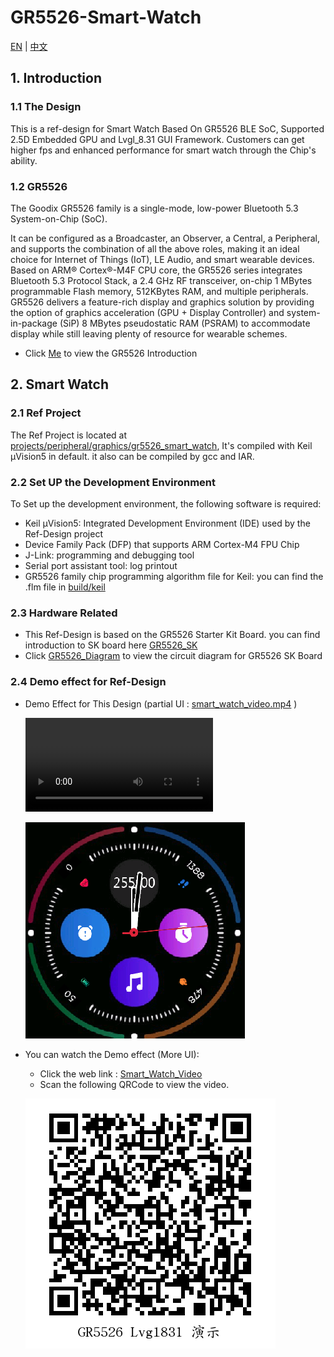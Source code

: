 # GR5526-Smart-Watch

[EN](https://github.com/nixlong/GR5526-Smart-Watch/blob/main/README.md)   |  [中文](https://github.com/nixlong/GR5526-Smart-Watch/blob/main/README_zh.md)


## 1. Introduction

### 1.1 The Design

This is a  ref-design for Smart Watch Based On GR5526 BLE SoC, Supported 2.5D Embedded GPU and Lvgl_8.31 GUI Framework. Customers can get higher fps and enhanced performance for smart watch through the Chip's ability.


### 1.2 GR5526

The Goodix GR5526 family is a single-mode, low-power Bluetooth 5.3 System-on-Chip (SoC). 

It can be configured as a Broadcaster, an Observer, a Central, a Peripheral, and supports the combination of all the above roles, making it an ideal choice for Internet of Things (IoT), LE Audio, and smart wearable devices.
Based on ARM® Cortex®-M4F CPU core, the GR5526 series integrates Bluetooth 5.3 Protocol Stack, a 2.4 GHz RF transceiver, on-chip 1 MBytes programmable Flash memory, 512KBytes RAM, and multiple peripherals. GR5526 delivers a feature-rich display and graphics solution by providing the option of graphics acceleration (GPU + Display Controller) and system-in-package (SiP) 8 MBytes pseudostatic RAM (PSRAM) to accommodate display while still leaving plenty of resource for wearable schemes.


- Click [Me](https://www.goodix.com/en/product/connectivity/ble/gr5526) to view the GR5526 Introduction


## 2. Smart Watch

### 2.1 Ref Project 

The Ref Project is located at [projects/peripheral/graphics/gr5526_smart_watch](projects/peripheral/graphics/gr5526_smart_watch), It's compiled with Keil µVision5 in default. it also can be compiled by gcc and IAR.


### 2.2 Set UP the Development Environment

 To Set up the development environment, the following software is required:

- Keil µVision5: Integrated Development Environment (IDE) used by the Ref-Design project
- Device Family Pack (DFP) that supports ARM Cortex-M4 FPU Chip
- J-Link: programming and debugging tool 
- Serial port assistant tool: log printout
- GR5526 family chip programming algorithm file for Keil: you can find the .flm file in [build/keil](build/keil)


### 2.3 Hardware Related

- This Ref-Design is based on the GR5526 Starter Kit Board. you can find introduction to SK board here [GR5526_SK](https://www.goodix.com/en/kit/gr5526_starter_kit)
- Click  [GR5526_Diagram](https://www.goodix.com/en/docview/GR5526-SK-BASIC-RevC_Rev.1.0?objectId=159&objectType=document&version=313) to view the circuit diagram for GR5526 SK Board 

### 2.4 Demo effect for Ref-Design 

- Demo Effect for This Design (partial UI :   [smart_watch_video.mp4](https://github.com/nixlong/GR5526-Smart-Watch/blob/main/resource/smart_watch_video.mp4)  )

  <video src="./resource/smart_watch_video.mp4"></video>

  ![](./resource/GR5526_watch_face_demo.png) 

  

- You can watch the Demo effect (More UI):

  - Click the web link : [Smart_Watch_Video](https://www.bilibili.com/video/BV1Re411X7P6/?share_source=copy_web&vd_source=253f7e2d634ff4f728c7e7bfa218f990)
  -  Scan the following QRCode to view the video. 

  ![](./resource/GR5526_Smart_Watch_Video.png)  





